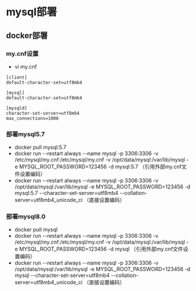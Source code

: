 # mysql部署


## docker部署
### my.cnf设置
* vi my.cnf
``` 
[client]
default-character-set=utf8mb4

[mysql]
default-character-set=utf8mb4

[mysqld]
character-set-server=utf8mb4
max_connections=1000
```
### 部署mysql5.7
* docker pull mysql:5.7 
* docker run --restart always --name mysql -p 3306:3306 -v /etc/mysql/my.cnf:/etc/mysql/my.cnf -v /opt/data/mysql:/var/lib/mysql -e MYSQL_ROOT_PASSWORD=123456 -d mysql:5.7 （引用外部my.cnf文件设置编码）   
* docker run --restart always --name mysql -p 3306:3306 -v /opt/data/mysql:/var/lib/mysql -e MYSQL_ROOT_PASSWORD=123456 -d mysql:5.7 --character-set-server=utf8mb4 --collation-server=utf8mb4_unicode_ci （直接设置编码）

### 部署mysql8.0
* docker pull mysql
* docker run --restart always --name mysql -p 3306:3306 -v /etc/mysql/my.cnf:/etc/mysql/my.cnf -v /opt/data/mysql:/var/lib/mysql -e MYSQL_ROOT_PASSWORD=123456 -d mysql （引用外部my.cnf文件设置编码）   
* docker run --restart always --name mysql -p 3306:3306 -v /opt/data/mysql:/var/lib/mysql -e MYSQL_ROOT_PASSWORD=123456 -d mysql --character-set-server=utf8mb4 --collation-server=utf8mb4_unicode_ci （直接设置编码）